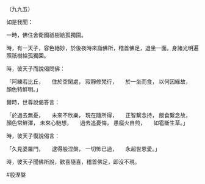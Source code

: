 （九九五）

如是我聞：

一時，佛住舍衛國祇樹給孤獨園。

時，有一天子，容色絕妙，於後夜時來詣佛所，稽首佛足，退坐一面。身諸光明遍照祇樹給孤獨園。

時，彼天子而說偈問佛：

「阿練若比丘，　　住於空閑處，
寂靜修梵行，　　於一坐而食，
以何因緣故，　　顏色特鮮明。」

爾時，世尊說偈答言：

「於過去無憂，　　未來不欣樂，
現在隨所得，　　正智繫念持，
飯食繫念故，　　顏色常鮮澤，
未來心馳想，　　過去追憂悔，
愚癡火自煎，　　如雹斷生草。」

時，彼天子復說偈言：

「久見婆羅門，　　逮得般涅槃，
一切怖已過，　　永超世恩愛。」

時，彼天子聞佛所說，歡喜隨喜，稽首佛足，即沒不現。



#般涅槃
